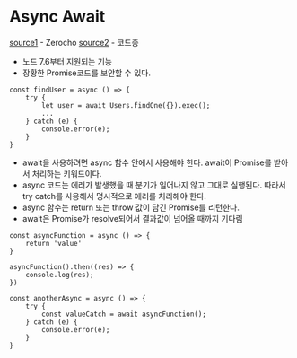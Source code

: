 # Async Await

[source1](https://www.zerocho.com/category/ECMAScript/post/58d142d8e6cda10018195f5a) - Zerocho
[source2](https://www.youtube.com/watch?v=JzXjB6L99N4) - 코드종

- 노드 7.6부터 지원되는 기능
- 장황한 Promise코드를 보안할 수 있다.

```
const findUser = async () => {
    try {
        let user = await Users.findOne({}).exec();
        ...
    } catch (e) {
        console.error(e);
    }
}
```

- await을 사용하려면 async 함수 안에서 사용해야 한다. await이 Promise를 받아서 처리하는 키워드이다.
- async 코드는 에러가 발생했을 때 분기가 일어나지 않고 그대로 실행된다. 따라서 try catch를 사용해서 명시적으로 에러를 처리해야 한다.
- async 함수는 return 또는 throw 값이 담긴 Promise를 리턴한다.
- await은 Promise가 resolve되어서 결과값이 넘어올 때까지 기다림

```
const asyncFunction = async () => {
    return 'value'
}

asyncFunction().then((res) => {
    console.log(res);
})
```

```
const anotherAsync = async () => {
    try {
        const valueCatch = await asyncFunction();
    } catch (e) {
        console.error(e);
    }
}
```
